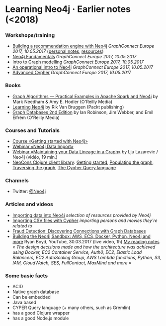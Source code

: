 # Learning Neo4j · Earlier notes (<2018)

### Workshops/training

* [Building a recommendation engine with Neo4j](training/neo4j-recommendation-engine-20170510(london).pdf) _GraphConnect Europe 2017, 10.05.2017_ ([personal notes](training/neo4j-recommendation-engine-20170510(personal-notes).pdf), [resources](training/reco/))
* [Neo4j Fundamentals](training/neo4j-fundamentals-20170510(london).pdf) _GraphConnect Europe 2017, 10.05.2017_
* [Intro to Graph modelling](training/neo4j-graph-modeling-20170510(london).pdf) _GraphConnect Europe 2017, 10.05.2017_
* [An operational intro to Neo4j](training/neo4j-production-20170510(london).pdf) _GraphConnect Europe 2017, 10.05.2017_
* [Advanced Cypher](training/neo4j-advanced-cypher-20170510(london).pdf) _GraphConnect Europe 2017, 10.05.2017_

### Books

* [Graph Algorithms — Practical Examples in Apache Spark and Neo4j](https://neo4j.com/graph-algorithms-book/) by Mark Needham & Amy E. Hodler (O'Reilly Media)
* [Learning Neo4j](http://neo4j.com/book-learning-neo4j/) by Rik Van Bruggen (Packt publishing)
* [Graph Databases 2nd Edition](http://neo4j.com/books/graph-databases/) by Ian Robinson, Jim Webber, and Emil Eifrém (O'Reilly Media)

### Courses and Tutorials

* [Course «Getting started with Neo4j»](http://www.neo4j.org/learn/online_course)
* [Webinar «Neo4j Data Import»](https://vimeo.com/90358900)
* [Webinar «Maintaining your Data Lineage in a Graph»](https://www.youtube.com/watch?v=3tWTCbrE5ls) by Lju Lazarevic / Neo4j (vidéo, 19 min.)
* [NeoCons Clojure client library](http://clojureneo4j.info/): [Getting started](http://clojureneo4j.info/articles/getting_started.html), [Populating the graph](http://clojureneo4j.info/articles/populating.html), [Traversing the graph](http://clojureneo4j.info/articles/traversing.html), [The Cypher Query language](http://clojureneo4j.info/articles/cypher.html)

### Channels

* Twitter: [@Neo4j](https://twitter.com/neo4j)

### Articles and videos

* [Importing data into Neo4j](http://www.neo4j.org/develop/import) _selection of resources provided by Neo4j_
* [Importing CSV files with Cypher](http://docs.neo4j.org/chunked/milestone/cypherdoc-importing-csv-files-with-cypher.html) _importing persons and movies they're related to_
* [Fraud Detection: Discovering Connections with Graph Databases](http://info.neotechnology.com/WPUseCaseFraud.html?casetype=Fraud)
* [Building the Neo4j Sandbox: AWS, ECS, Docker, Python, Neo4j and more](http://ptat.ch/neo4j-sandbox-tech-overview) Ryan Boyd, YouTube, 30.03.2017 (live video, 1h) [My reading notes](notes/neo4j-sandbox-20170330-reading-notes.pdf) « _The design decisions made and how the architecture was achieved using Docker, EC2 Container Service, Auth0, EC2, Elastic Load Balancers, EC2 AutoScaling Group, AWS Lambda functions, Python, S3, IAM, CloudWatch, SES, FullContact, MaxMind and more_ »

### Some basic facts

* ACID
* Native graph database
* Can be embedded
* Java based
* CYPER Query language (+ many others, such as Gremlin)
* has a good Clojure wrapper
* has a good Node.js module